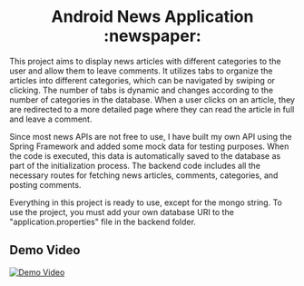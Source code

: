 <h1 align="center"> Android News Application :newspaper: </h1>

This project aims to display news articles with different categories to the user and allow them to leave comments. It utilizes tabs to organize the articles into different categories, which can be navigated by swiping or clicking. The number of tabs is dynamic and changes according to the number of categories in the database. When a user clicks on an article, they are redirected to a more detailed page where they can read the article in full and leave a comment.
 
Since most news APIs are not free to use, I have built my own API using the Spring Framework and added some mock data for testing purposes. When the code is executed, this data is automatically saved to the database as part of the initialization process. The backend code includes all the necessary routes for fetching news articles, comments, categories, and posting comments.

Everything in this project is ready to use, except for the mongo string. To use the project, you must add your own database URI to the "application.properties" file in the backend folder.

## Demo Video

[![Demo Video](https://user-images.githubusercontent.com/75041108/219482396-b376b745-1720-4ca6-ac15-43ccd6af2326.jpg)](https://drive.google.com/file/d/1i7PyFuSTKnb9le05G5PPD7PM_gjdeP_6/view?usp=sharing)
